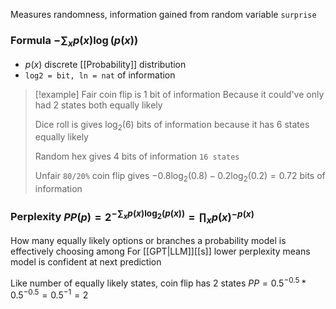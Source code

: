 Measures randomness, information gained from random variable `surprise`
### Formula $-\sum_{x}p(x)\log(p(x))$
- $p(x)$ discrete [[Probability]] distribution
- `log2 = bit, ln = nat` of information
> [!example] Fair coin flip is 1 bit of information
> Because it could've only had 2 states both equally likely
> 
> Dice roll is gives $\log_2(6)$ bits of information
> because it has 6 states equally likely
> 
> Random hex gives $4$ bits of information `16 states`
> 
> Unfair `80/20%` coin flip gives 
> $-0.8\log_2(0.8)-0.2\log_2(0.2)=0.72$ bits of information
### Perplexity $PP(p)=2^{-\sum_xp(x)\log_2(p(x))}=\prod_xp(x)^{-p(x)}$
How many equally likely options or branches a probability model is effectively choosing among
For [[GPT|LLM]][[s]] lower perplexity means model is confident at next prediction

Like number of equally likely states, coin flip has $2$ states $PP=0.5^{-0.5}*0.5^{-0.5}=0.5^{-1}=2$
